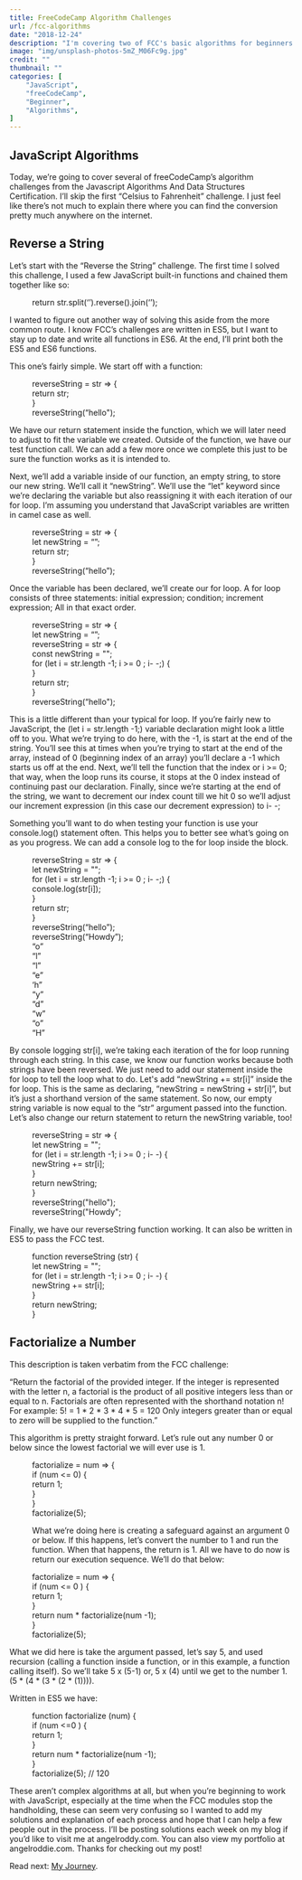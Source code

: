 ```yaml
---
title: FreeCodeCamp Algorithm Challenges
url: /fcc-algorithms
date: "2018-12-24"
description: "I'm covering two of FCC's basic algorithms for beginners."
image: "img/unsplash-photos-5mZ_M06Fc9g.jpg"
credit: ""
thumbnail: ""
categories: [
    "JavaScript",
    "freeCodeCamp",
    "Beginner",
    "Algorithms",
]
---
```

## JavaScript Algorithms

Today, we’re going to cover several of freeCodeCamp’s algorithm challenges from the Javascript Algorithms And Data Structures Certification. I’ll skip the first “Celsius to Fahrenheit” challenge. I just feel like there’s not much to explain there where you can find the conversion pretty much anywhere on the internet. 

## Reverse a String

Let’s start with the “Reverse the String” challenge. The first time I solved this challenge, I used a few JavaScript built-in functions and chained them together like so:

 <dd> return str.split(‘’).reverse().join(‘’); </dd> 

I wanted to figure out another way of solving this aside from the more common route. I know FCC’s challenges are written in ES5, but I want to stay up to date and write all functions in ES6. At the end, I’ll print both the ES5 and ES6 functions.

This one’s fairly simple. We start off with a function:

<dd>reverseString = str => {</dd>
   <dd>return str;</dd>
<dd>}</dd>

<dd>reverseString(“hello");</dd>

We have our return statement inside the function, which we will later need to adjust to fit the variable we created. Outside of the function, we have our test function call. We can add a few more once we complete this just to be sure the function works as it is intended to. 

Next, we’ll add a variable inside of our function, an empty string, to store our new string. We’ll call it “newString”. We’ll use the “let” keyword since we’re declaring the variable but also reassigning it with each iteration of our for loop. I’m assuming you understand that JavaScript variables are written in camel case as well. 

<dd>reverseString = str => {</dd>
   <dd>let newString = “”;</dd>

   <dd>return str;</dd>
<dd>}</dd>

<dd>reverseString(“hello”);</dd>

Once the variable has been declared, we’ll create our for loop. A for loop consists of three statements: initial expression; condition; increment expression; All in that exact order. 

<dd>reverseString = str => {</dd>
   <dd>let newString = “”;</dd>
   
<dd>reverseString = str => {</dd>
  <dd>const newString = "";</dd>
  
  <dd>for (let i = str.length -1; i >= 0 ; i- -;) {</dd>

 <dd>}</dd>

  <dd>return str;</dd>
<dd>}</dd>

<dd>reverseString(“hello");</dd>

This is a little different than your typical for loop. If you’re fairly new to JavaScript, the (let i = str.length -1;) variable declaration might look a little off to you. What we’re trying to do here, with the -1, is start at the end of the string. You’ll see this at times when you’re trying to start at the end of the array, instead of 0 (beginning index of an array) you’ll declare a -1 which starts us off at the end. Next, we’ll tell the function that the index or i >= 0; that way, when the loop runs its course, it stops at the 0 index instead of continuing past our declaration. Finally, since we’re starting at the end of the string, we want to decrement our index count till we hit 0 so we’ll adjust our increment expression (in this case our decrement expression) to i- -;

Something you’ll want to do when testing your function is use your console.log() statement often. This helps you to better see what’s going on as you progress. We can add a console log to the for loop inside the block. 
   
<dd>reverseString = str => {</dd>
  <dd>let newString = "";</dd>
  
  <dd>for (let i = str.length -1; i >= 0 ; i- -;) {</dd>
  <dd>console.log(str[i]);</dd>
 <dd>}<dd>

  <dd>return str;</dd>
<dd>}</dd>

<dd>reverseString(“hello”);</dd>
<dd>reverseString(“Howdy”);</dd>

<dd>“o”</dd>
<dd>“l”</dd>
<dd>“l”</dd>
<dd>“e”</dd>
<dd>‘h”</dd>

<dd>“y”</dd>
<dd>“d”</dd>
<dd>“w”</dd>
<dd>“o”</dd>
<dd>“H”</dd>

By console logging str[i], we’re taking each iteration of the for loop running through each string. In this case, we know our function works because both strings have been reversed. We just need to add our statement inside the for loop to tell the loop what to do. Let's add “newString += str[i]” inside the for loop. This is the same as declaring, “newString = newString + str[i]”, but it’s just a shorthand version of the same statement. So now, our empty string variable is now equal to the “str” argument passed into the function. Let’s also change our return statement to return the newString variable, too!


<dd>reverseString = str => {</dd>
  <dd>let newString = "";</dd>
  
  <dd>for (let i = str.length -1; i >= 0 ; i- -) {</dd>
    <dd>newString += str[i];</dd>
  <dd>}</dd>

  <dd>return newString;</dd>
<dd>}</dd>

<dd>reverseString("hello");</dd>
<dd>reverseString("Howdy";</dd>

Finally, we have our reverseString function working. It can also be written in ES5 to pass the FCC test. 

<dd>function reverseString (str) {</dd>
   <dd>let newString = "";</dd>
  
  <dd>for (let i = str.length -1; i >= 0 ; i- -) {</dd>
    <dd>newString += str[i];</dd>
  <dd>}</dd>

  <dd>return newString;</dd>
<dd>}</dd>


## Factorialize a Number

This description is taken verbatim from the FCC challenge:

“Return the factorial of the provided integer.
If the integer is represented with the letter n, a factorial is the product of all positive integers less than or equal to n.
Factorials are often represented with the shorthand notation n!
For example: 5! = 1 * 2 * 3 * 4 * 5 = 120
Only integers greater than or equal to zero will be supplied to the function.”

This algorithm is pretty straight forward. Let’s rule out any number 0 or below since the lowest factorial we will ever use is 1. 

<dd>factorialize = num => {
  <dd>if (num <= 0) {
    <dd>return 1;
  <dd>}
<dd>}

<dd>factorialize(5);

What we’re doing here is creating a safeguard against an argument 0 or below. If this happens, let’s convert the number to 1 and run the function. When that happens, the return is 1. All we have to do now is return our execution sequence. We’ll do that below:

<dd>factorialize = num => {</dd>
  <dd>if (num <= 0 ) {</dd>
    <dd>return 1;</dd>
  <dd>}</dd>
  <dd>return num * factorialize(num -1);</dd>
<dd>}</dd>
<dd>factorialize(5);</dd>

What we did here is take the argument passed, let’s say 5, and used recursion (calling a function inside a function, or in this example, a function calling itself). So we’ll take 5 x (5-1) or, 
5 x (4) until we get to the number 1. (5 * (4 * (3 * (2 * (1)))). 

Written in ES5 we have:
<dd>function factorialize (num) {</dd>
  <dd>if (num <=0 ) {</dd>
    <dd>return 1;</dd>
  <dd>}</dd>
  <dd>return num * factorialize(num -1);</dd>
<dd>}</dd>

<dd>factorialize(5); // 120</dd>

These aren’t complex algorithms at all, but when you’re beginning to work with JavaScript, especially at the time when the FCC modules stop the handholding, these can seem very confusing so I wanted to add my solutions and explanation of each process and hope that I can help a few people out in the process. I’ll be posting solutions each week on my blog if you’d like to visit me at angelroddy.com. You can also view my portfolio at angelroddie.com. Thanks for checking out my post!

Read next: [My Journey](/my-journey/).
